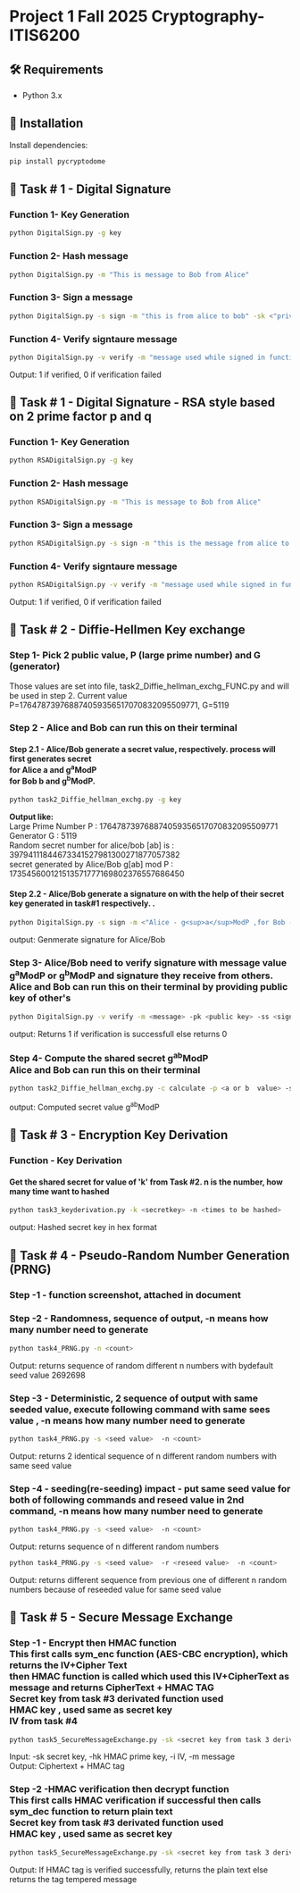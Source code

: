 # Project 1 Fall 2025 Cryptography- ITIS6200
## 🛠️ Requirements

- Python 3.x
## 🧰 Installation

Install dependencies:
```bash
pip install pycryptodome
```

## 🚀 Task # 1 - Digital Signature

### Function 1- Key Generation
```bash
python DigitalSign.py -g key
```
### Function 2- Hash message

```bash
python DigitalSign.py -m "This is message to Bob from Alice"
```
### Function 3- Sign a message

```bash
python DigitalSign.py -s sign -m "this is from alice to bob" -sk <"private key from Function 1 output">
```
### Function 4- Verify signtaure message

```bash
python DigitalSign.py -v verify -m "message used while signed in function 3" -pk "public key from function 1 output" -ss "signature from function 3 output"
```
Output: 1 if verified, 0 if verification failed

## 🚀 Task # 1 - Digital Signature - RSA style based on 2 prime factor p and q 
### Function 1- Key Generation
```bash
python RSADigitalSign.py -g key
```
### Function 2- Hash message

```bash
python RSADigitalSign.py -m "This is message to Bob from Alice"
```
### Function 3- Sign a message

```bash
python RSADigitalSign.py -s sign -m "this is the message from alice to Bob" -d "private key 'd' from Function 1" -N "public key 'N' from function 1"
```
### Function 4- Verify signtaure message

```bash
python RSADigitalSign.py -v verify -m "message used while signed in function 3" -e "public key exponent 'e' from function 1" -N "public key 'N' from function 1" -ss "signature genetaed in function 3"
```
Output: 1 if verified, 0 if verification failed

## 🚀 Task # 2 - Diffie-Hellmen Key exchange
 
### Step 1- Pick 2 public value, P (large prime number) and G (generator)
Those values are set into file, task2_Diffie_hellman_exchg_FUNC.py and will be used in step 2. 
Current value P=176478739768874059356517070832095509771, G=5119

### Step 2 - Alice and Bob can run this on their terminal

#### Step 2.1 - Alice/Bob generate a secret value, respectively. process will first generates secret <br>for Alice a and g<sup>a</sup>ModP <br> for Bob b and g<sup>b</sup>ModP.
```bash
python task2_Diffie_hellman_exchg.py -g key
```
<b>Output like:</b><br>
Large Prime Number P : 176478739768874059356517070832095509771 <br>
Generator G : 5119 <br>
Random secret number  for alice/bob [ab] is : 39794111844673341527981300271877057382 <br>
secret generated by Alice/Bob g[ab] mod P : 173545600121513571777169802376557686450  <br>

#### Step 2.2 - Alice/Bob generate a signature on with the help of their secret key generated in task#1 respectively. .
```bash
python DigitalSign.py -s sign -m <"Alice - g<sup>a</sup>ModP ,for Bob - g<sup>b</sup>ModP> -sk <secret ley of Alice/Bob>
```
output: Genmerate signature for Alice/Bob

### Step 3- Alice/Bob need to verify signature with message value g<sup>a</sup>ModP or g<sup>b</sup>ModP and signature they receive from others. <br>Alice and Bob can run this on their terminal by providing public  key of other's
```bash
python DigitalSign.py -v verify -m <message> -pk <public key> -ss <signature>
```
output: Returns 1 if verification is successfull else returns 0

### Step 4- Compute the shared secret g<sup>ab</sup>ModP<br>Alice and Bob can run this on their terminal
```bash
python task2_Diffie_hellman_exchg.py -c calculate -p <a or b  value> -s <gamodp or gbmod p>
```
output: Computed secret value g<sup>ab</sup>ModP

## 🚀 Task # 3 - Encryption Key Derivation
### Function - Key Derivation
#### Get the shared secret for value of 'k' from Task #2. n is the number, how many time want to hashed
```bash
python task3_keyderivation.py -k <secretkey> -n <times to be hashed>
```
output: Hashed secret key in hex format

## 🚀 Task # 4 - Pseudo-Random Number Generation (PRNG)
### Step -1 - function screenshot, attached in document
### Step -2 - Randomness, sequence of output, -n means how many number need to generate
```bash
python task4_PRNG.py -n <count>
```
Output: returns sequence of random different n numbers with bydefault seed value 2692698

### Step -3 - Deterministic, 2 sequence of output with same seeded value, execute following command with same sees value , -n means how many number need to generate
```bash
python task4_PRNG.py -s <seed value>  -n <count>
```
Output: returns 2 identical sequence of n different random numbers with same seed value

### Step -4 - seeding(re-seeding) impact - put same seed value for both of following commands and reseed value in 2nd command, -n means how many number need to generate
```bash
python task4_PRNG.py -s <seed value>  -n <count>
```
Output: returns sequence of n different random numbers

```bash
python task4_PRNG.py -s <seed value>  -r <reseed value>  -n <count>
``` 
Output: returns different sequence from previous one of different n random numbers because of reseeded value for same seed value

## 🚀 Task # 5 - Secure Message Exchange
### Step -1 - Encrypt then HMAC function  <br>This first calls sym_enc function (AES-CBC encryption), which returns the IV+Cipher Text <br> then HMAC function is called which used this IV+CipherText as message and returns CipherText + HMAC TAG <br> Secret key from task #3 derivated function used <br> HMAC key , used same as secret key<br> IV from task #4
```bash
python task5_SecureMessageExchange.py -sk <secret key from task 3 derivated function> -hk <secret key from task 3 derivated function> -i <IV from task #4 PRNG> -m <message>
```
Input: -sk    secret key,  -hk    HMAC prime key,  -i    IV,  -m  message
<br>Output: Ciphertext + HMAC tag

### Step -2 -HMAC verification then decrypt function  <br>This first calls HMAC verification if successful then calls sym_dec function to return plain text <br> Secret key from task #3 derivated function used <br> HMAC key , used same as secret key
```bash
python task5_SecureMessageExchange.py -sk <secret key from task 3 derivated function> -hk <secret key from task 3 derivated function>  -c <output of Step 1 >
```
Output: If HMAC tag is verified successfully, returns the plain text else returns the tag tempered message 
